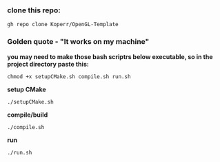 ### clone this repo:
```
gh repo clone Koperr/OpenGL-Template
```

### Golden quote - "It works on my machine"
**you may need to make those bash scriptrs below executable, so in the project directory paste this:**
```
chmod +x setupCMake.sh compile.sh run.sh
```
**setup CMake**
```
./setupCMake.sh
```
**compile/build**
```
./compile.sh
```
**run**
```
./run.sh
```